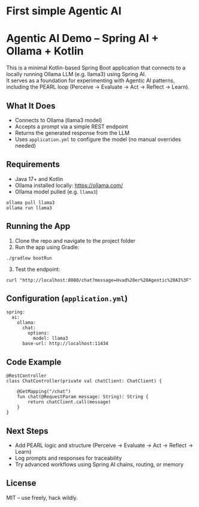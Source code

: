 # First simple Agentic AI

# Agentic AI Demo – Spring AI + Ollama + Kotlin

This is a minimal Kotlin-based Spring Boot application that connects to a locally running Ollama LLM (e.g. llama3) using Spring AI.  
It serves as a foundation for experimenting with Agentic AI patterns, including the PEARL loop (Perceive → Evaluate → Act → Reflect → Learn).

## What It Does

- Connects to Ollama (llama3 model)
- Accepts a prompt via a simple REST endpoint
- Returns the generated response from the LLM
- Uses `application.yml` to configure the model (no manual overrides needed)

## Requirements

- Java 17+ and Kotlin
- Ollama installed locally: https://ollama.com/
- Ollama model pulled (e.g. `llama3`)

```
ollama pull llama3
ollama run llama3
```

## Running the App

1. Clone the repo and navigate to the project folder
2. Run the app using Gradle:

```
./gradlew bootRun
```

3. Test the endpoint:

```
curl "http://localhost:8080/chat?message=Hvad%20er%20Agentic%20AI%3F"
```

## Configuration (`application.yml`)

```
spring:
  ai:
    ollama:
      chat:
        options:
          model: llama3
      base-url: http://localhost:11434
```

## Code Example

```
@RestController
class ChatController(private val chatClient: ChatClient) {

    @GetMapping("/chat")
    fun chat(@RequestParam message: String): String {
        return chatClient.call(message)
    }
}
```

## Next Steps

- Add PEARL logic and structure (Perceive → Evaluate → Act → Reflect → Learn)
- Log prompts and responses for traceability
- Try advanced workflows using Spring AI chains, routing, or memory

## License

MIT – use freely, hack wildly.
